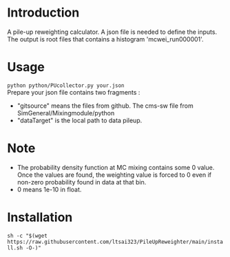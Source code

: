 # Introduction
A pile-up reweighting calculator.
A json file is needed to define the inputs.
The output is root files that contains a histogram 'mcwei_run000001'.

# Usage
``python python/PUcollector.py your.json``  
Prepare your json file contains two fragments :
- "gitsource" means the files from github. The cms-sw file from SimGeneral/Mixingmodule/python
- "dataTarget" is the local path to data pileup.
# Note
- The probability density function at MC mixing contains some 0 value. Once the values are found, the weighting value is forced to 0 even if non-zero probability found in data at that bin.
- 0 means 1e-10 in float.

# Installation
``sh -c "$(wget https://raw.githubusercontent.com/ltsai323/PileUpReweighter/main/install.sh -O-)" ``
